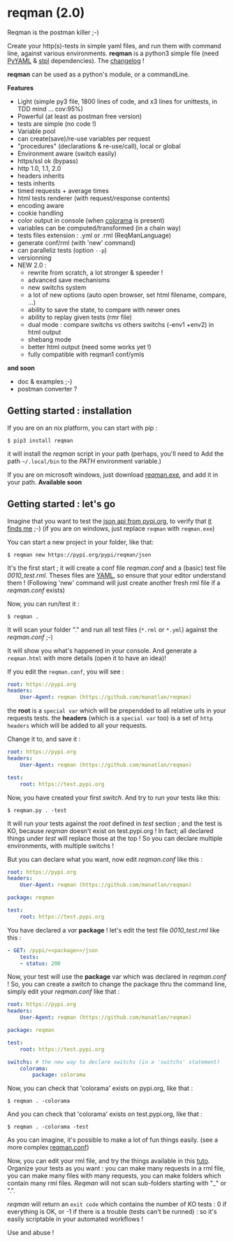 # reqman (2.0)
Reqman is the postman killer ;-)

Create your http(s)-tests in simple yaml files, and run them with command line, against various environments.
**reqman** is a python3 simple file (need [PyYAML](https://pypi.org/project/PyYAML/) & [stpl](https://pypi.org/project/stpl/) dependencies). The [changelog](https://github.com/manatlan/reqman/blob/master/changelog) !

**reqman** can be used as a python's module, or a commandLine.

**Features**
   * Light (simple py3 file, 1800 lines of code, and x3 lines for unittests, in TDD mind ... cov:95%)
   * Powerful (at least as postman free version)
   * tests are simple (no code !)
   * Variable pool
   * can create(save)/re-use variables per request
   * "procedures" (declarations & re-use/call), local or global
   * Environment aware (switch easily)
   * https/ssl ok (bypass)
   * http 1.0, 1.1, 2.0
   * headers inherits
   * tests inherits
   * timed requests + average times
   * html tests renderer (with request/response contents)
   * encoding aware
   * cookie handling
   * color output in console (when [colorama](https://pypi.org/project/colorama/) is present)
   * variables can be computed/transformed (in a chain way)
   * tests files extension : .yml or .rml (ReqManLanguage)
   * generate conf/rml (with 'new' command)
   * can paralleliz tests (option `--p`)
   * versionning
   * NEW 2.0 : 
       * rewrite from scratch, a lot stronger & speeder !
       * advanced save mechanisms
       * new switchs system
       * a lot of new options (auto open browser, set html filename, compare, ...)
       * ability to save the state, to compare with newer ones
       * ability to replay given tests (rmr file)
       * dual mode : compare switchs vs others switchs (-env1 +env2) in html output
       * shebang mode
       * better html output (need some works yet !)
       * fully compatible with reqman1 conf/ymls

**and soon**
   * doc & examples ;-)
   * postman converter ?

## Getting started : installation

If you are on an nix platform, you can start with pip :

    $ pip3 install reqman

it will install the _reqman_ script in your path (perhaps, you'll need to Add the path `~/.local/bin` to the _PATH_ environment variable.)

If you are on microsoft windows, just download [reqman.exe](https://github.com/manatlan/reqman/tree/master/dist/reqman.exe), and add it in your path. **Available soon**

## Getting started : let's go

Imagine that you want to test the [json api from pypi.org](https://wiki.python.org/moin/PyPIJSON), to verify that [it finds me](https://pypi.org/pypi/reqman/json) ;-)
(if you are on windows, just replace `reqman` with `reqman.exe`)

You can start a new project in your folder, like that:

    $ reqman new https://pypi.org/pypi/reqman/json

It's the first start ; it will create a conf file _reqman.conf_ and a (basic) test file _0010_test.rml_. Theses files are [YAML](https://en.wikipedia.org/wiki/YAML), so ensure that your editor understand them !
(Following 'new' command will just create another fresh rml file if a _reqman.conf_ exists)

Now, you can run/test it :

    $ reqman .

It will scan your folder "." and run all test files (`*.rml` or `*.yml`) against the _reqman.conf_ ;-)

It will show you what's happened in your console. And generate a `reqman.html` with more details (open it to have an idea)!

If you edit the `reqman.conf`, you will see :

```yaml
root: https://pypi.org
headers:
    User-Agent: reqman (https://github.com/manatlan/reqman)
```

the **root** is a `special var` which will be prependded to all relative urls in your requests tests.
the **headers** (which is a `special var` too) is a set of `http headers` which will be added to all your requests.

Change it to, and save it :

```yaml
root: https://pypi.org
headers:
    User-Agent: reqman (https://github.com/manatlan/reqman)

test:
    root: https://test.pypi.org
```

Now, you have created your first _switch_. And try to run your tests like this:

    $ reqman.py . -test

It will run your tests against the _root_ defined in _test_ section ; and the test is KO, because _reqman_ doesn't exist on test.pypi.org !
In fact; all declared things under _test_ will replace those at the top ! So you can declare multiple environments, with multiple switchs ! 

But you can declare what you want, now edit _reqman.conf_ like this :

```yaml
root: https://pypi.org
headers:
    User-Agent: reqman (https://github.com/manatlan/reqman)

package: reqman

test:
    root: https://test.pypi.org
```

You have declared a _var_ **package** ! let's edit the test file _0010_test.rml_ like this :

```yaml
- GET: /pypi/<<package>>/json
    tests:
    - status: 200
```

Now, your test will use the **package** var which was declared in _reqman.conf_ ! So, you can create a _switch_ to change the package thru the command line, simply edit your _reqman.conf_ like that :

```yaml
root: https://pypi.org
headers:
    User-Agent: reqman (https://github.com/manatlan/reqman)

package: reqman

test:
    root: https://test.pypi.org

switchs: # the new way to declare switchs (in a 'switchs' statement)
    colorama:
        package: colorama
```

Now, you can check that 'colorama' exists on pypi.org, like that :

    $ reqman . -colorama

And you can check that 'colorama' exists on test.pypi.org, like that :

    $ reqman . -colorama -test

As you can imagine, it's possible to make a lot of fun things easily. (see a more complex [reqman.conf](https://github.com/manatlan/reqman/blob/master/examples/reqman.conf))


Now, you can edit your rml file, and try the things available in this [tuto](https://github.com/manatlan/reqman/blob/master/examples/tuto.yml).
Organize your tests as you want : you can make many requests in a rml file, you can make many files with many requests, you can make folders which contain many rml files. _Reqman_ will not scan sub-folders starting with "_" or ".".

_reqman_ will return an `exit code` which contains the number of KO tests : 0 if everything is OK, or -1 if there is a trouble (tests can't be runned) : so it's easily scriptable in your automated workflows !

Use and abuse !



